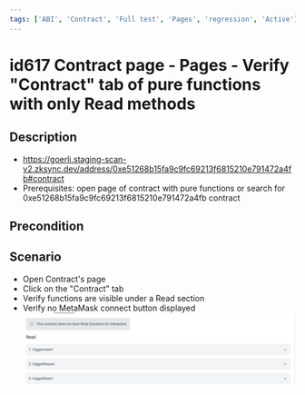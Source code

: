 ```yaml
---
tags: ['ABI', 'Contract', 'Full test', 'Pages', 'regression', 'Active']
---
```


# id617 Contract page - Pages - Verify "Contract" tab of pure functions with only Read methods

## Description
  - https://goerli.staging-scan-v2.zksync.dev/address/0xe51268b15fa9c9fc69213f6815210e791472a4fb#contract
  - Prerequisites: open page of contract with pure functions or search for 0xe51268b15fa9c9fc69213f6815210e791472a4fb contract

## Precondition


## Scenario
- Open Contract's page
- Click on the "Contract" tab
- Verify functions are visible under a Read section
- Verify no MetaMask connect button displayed
  ![Screenshot](../../../../static/img/Pages/Contracts/id617_1.png)
